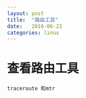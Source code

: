 ```yaml
---
layout: post
title:  "路由工具"
date:   2016-06-21
categories: linux
---
```



# 查看路由工具

```
traceroute 和mtr
```